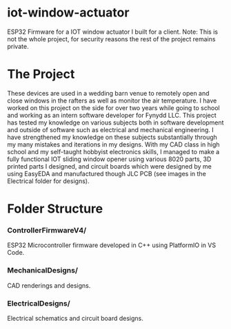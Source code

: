 # iot-window-actuator
ESP32 Firmware for a IOT window actuator I built for a client. Note: This is not the whole project, for security reasons the rest of the project remains private.


# The Project
These devices are used in a wedding barn venue to remotely open and close windows in the rafters as well as monitor the air temperature. I have worked on this project on the side for over two years while going to school and working as an intern software developer for Fynydd LLC. This project has tested my knowledge on various subjects both in software development and outside of software such as electrical and mechanical engineering. I have strengthened my knowledge on these subjects substantially through my many mistakes and iterations in my designs. With my CAD class in high school and my self-taught hobbyist electronics skills, I managed to make a fully functional IOT sliding window opener using various 8020 parts, 3D printed parts I designed, and circuit boards which were designed by me using EasyEDA and manufactured though JLC PCB (see images in the Electrical folder for designs).


# Folder Structure
### ControllerFirmwareV4/
ESP32 Microcontroller firmware developed in C++ using PlatformIO in VS Code.

### MechanicalDesigns/
CAD renderings and designs.

### ElectricalDesigns/
Electrical schematics and circuit board designs.
